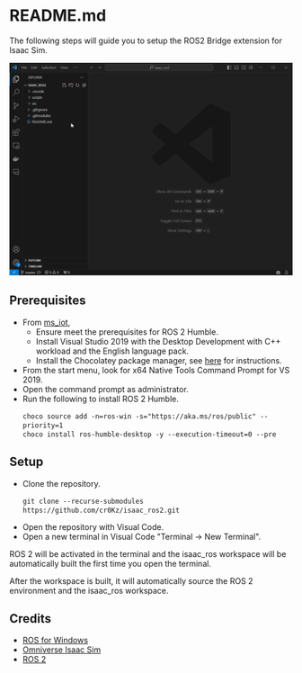 # README.md

The following steps will guide you to setup the ROS2 Bridge extension for Isaac Sim.

![Setup workspace](assets/setup.gif)

## Prerequisites

- From [ms_iot](https://ms-iot.github.io/ROSOnWindows/GettingStarted/SetupRos2.html), 
    - Ensure meet the prerequisites for ROS 2 Humble.
    - Install Visual Studio 2019 with the Desktop Development with C++ workload and the English language pack.
    - Install the Chocolatey package manager, see [here](https://ms-iot.github.io/ROSOnWindows/GettingStarted/SetupRos2.html#install-windows-package-manager) for instructions.
- From the start menu, look for x64 Native Tools Command Prompt for VS 2019.
- Open the command prompt as administrator.
- Run the following to install ROS 2 Humble.
    ```
    choco source add -n=ros-win -s="https://aka.ms/ros/public" --priority=1
    choco install ros-humble-desktop -y --execution-timeout=0 --pre
    ```

## Setup

- Clone the repository.
    ```
    git clone --recurse-submodules https://github.com/cr0Kz/isaac_ros2.git
    ```
- Open the repository with Visual Code.
- Open a new terminal in Visual Code "Terminal -> New Terminal".

ROS 2 will be activated in the terminal and the isaac_ros workspace will be automatically built the first time you open the terminal.

After the workspace is built, it will automatically source the ROS 2 environment and the isaac_ros workspace.

## Credits

- [ROS for Windows](https://ms-iot.github.io/ROSOnWindows/GettingStarted/SetupRos2.html)
- [Omniverse Isaac Sim](https://docs.omniverse.nvidia.com/isaacsim/latest/installation/install_ros.html#isaac-sim-app-install-ros)
- [ROS 2](https://docs.ros.org/en/humble/index.html)



